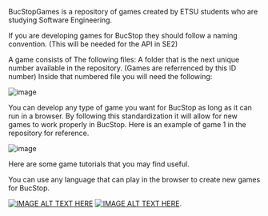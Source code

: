 BucStopGames is a repository of games created by ETSU students who are studying Software Engineering.

If you are developing games for BucStop they should follow a naming convention. 
(This will be needed for the API in SE2)

A game consists of The following files: 
A folder that is the next unique number available in the repository. 
(Games are referrenced by this ID number) Inside that numbered file 
you will need the following:

![image](https://github.com/ccrawford02/BucStopGames/assets/111920921/4a1610ca-890e-462c-9f47-28af4ccdfc93)

You can develop any type of game you want for BucStop as long as it can run in a browser. By following this standardization it 
will allow for new games to work properly in BucStop. Here is an example of game 1 in the repository for reference.

![image](https://github.com/ccrawford02/BucStopGames/assets/111920921/7cfcfe95-d65e-44ea-8f2e-16582f1d195a)

Here are some game tutorials that you may find useful. 

You can use any language that can play in the browser to create new games for BucStop.

[![IMAGE ALT TEXT HERE](https://img.youtube.com/vi/ej8SatOj3V4/0.jpg)](https://www.youtube.com/watch?v=ej8SatOj3V4)
[![IMAGE ALT TEXT HERE](https://img.youtube.com/vi/v74X5dtDLvg/0.jpg)](https://www.youtube.com/watch?v=v74X5dtDLvg).
